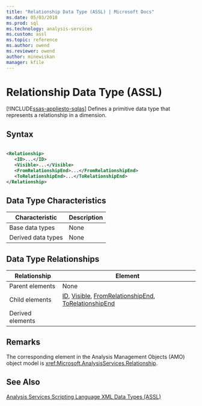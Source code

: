```yaml
---
title: "Relationship Data Type (ASSL) | Microsoft Docs"
ms.date: 05/03/2018
ms.prod: sql
ms.technology: analysis-services
ms.custom: assl
ms.topic: reference
ms.author: owend
ms.reviewer: owend
author: minewiskan
manager: kfile
---
```

# Relationship Data Type (ASSL)
[!INCLUDE[ssas-appliesto-sqlas](../../../includes/ssas-appliesto-sqlas.md)]
  Defines a primitive data type that represents a relationship in a dimension.  
  
## Syntax  
  
```xml  
  
<Relationship>  
   <ID>...</ID>  
   <Visible>...</Visible>  
   <FromRelationshipEnd>...</FromRelationshipEnd>  
   <ToRelationshipEnd>...</ToRelationshipEnd>  
</Relationship>  
```  
  
## Data Type Characteristics  
  
|Characteristic|Description|  
|--------------------|-----------------|  
|Base data types|None|  
|Derived data types|None|  
  
## Data Type Relationships  
  
|Relationship|Element|  
|------------------|-------------|  
|Parent elements|None|  
|Child elements|[ID](../../../analysis-services/scripting/properties/id-element-assl.md), [Visible](../../../analysis-services/scripting/properties/visible-element-assl.md), [FromRelationshipEnd](../../../analysis-services/scripting/data-type/relationshipend-data-type-assl.md), [ToRelationshipEnd](../../../analysis-services/scripting/data-type/relationshipend-data-type-assl.md)|  
|Derived elements||  
  
## Remarks  
 The corresponding element in the Analysis Management Objects (AMO) object model is <xref:Microsoft.AnalysisServices.Relationship>.  
  
## See Also  
 [Analysis Services Scripting Language XML Data Types &#40;ASSL&#41;](../../../analysis-services/scripting/data-type/analysis-services-scripting-language-xml-data-types-assl.md)  
  
  
